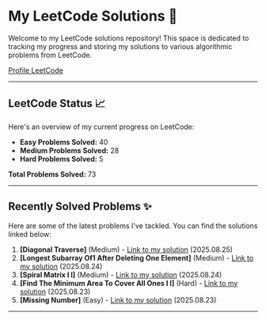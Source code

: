 # My LeetCode Solutions 🚀

Welcome to my LeetCode solutions repository! This space is dedicated to tracking my progress and storing my solutions to various algorithmic problems from LeetCode.

[Profile LeetCode](https://leetcode.com/u/L4yoos/)

---

## LeetCode Status 📈

Here's an overview of my current progress on LeetCode:
    
* **Easy Problems Solved:** 40
* **Medium Problems Solved:** 28
* **Hard Problems Solved:** 5
    
**Total Problems Solved:** 73
    

---

## Recently Solved Problems ✨

Here are some of the latest problems I've tackled. You can find the solutions linked below:
    
1.  **[Diagonal Traverse]** (Medium) - [Link to my solution](https://github.com/L4yoos/leetcode/blob/main/498_DiagonalTraverse_Medium/Solution.java) (2025.08.25)
2.  **[Longest Subarray Of1 After Deleting One Element]** (Medium) - [Link to my solution](https://github.com/L4yoos/leetcode/blob/main/1493_LongestSubarrayOf1'sAfterDeletingOneElement_Medium/Solution.java) (2025.08.24)
3.  **[Spiral Matrix I I]** (Medium) - [Link to my solution](https://github.com/L4yoos/leetcode/blob/main/59_SpiralMatrixII_Medium/Solution.java) (2025.08.24)
4.  **[Find The Minimum Area To Cover All Ones I I]** (Hard) - [Link to my solution](https://github.com/L4yoos/leetcode/blob/main/3197_FindTheMinimumAreaToCoverAllOnesII_Hard/Solution.java) (2025.08.23)
5.  **[Missing Number]** (Easy) - [Link to my solution](https://github.com/L4yoos/leetcode/blob/main/268_MissingNumber_Easy/Solution.java) (2025.08.23)
    
---
